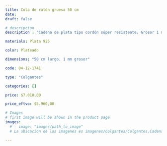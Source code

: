 ```yaml
---
title: Cola de ratón gruesa 50 cm
date: 
draft: false

# descripcion
description : "Cadena de plata tipo cordón súper resistente. Grosor 1 mm. Ideal para dijes importantes y para uso hombres. Cierre tipo mosquetón"

materials: Plata 925

color: Plateado

dimensions: "50 cm largo. 1 mm grosor"

code: 04-12-1741

type: "Colgantes"

categories: []

price: $7.010,00

price_eftvo: $5.960,00

# Images
# first image will be shown in the product page
images:
  # - image: "images/path_to_image"
  # La ubicacion de las imagenes es imagenes/Colgantes/Colgantes.Cadenas/04-12-1741-cola-de-raton-gruesa-50-cm

---
```

